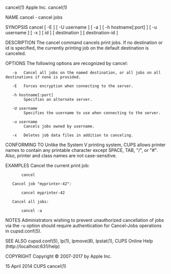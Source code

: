 cancel(1)                                                                                                                                              Apple Inc.                                                                                                                                             cancel(1)

NAME
       cancel - cancel jobs

SYNOPSIS
       cancel [ -E ] [ -U username ] [ -a ] [ -h hostname[:port] ] [ -u username ] [ -x ] [ id ] [ destination ] [ destination-id ]

DESCRIPTION
       The cancel command cancels print jobs.  If no destination or id is specified, the currently printing job on the default destination is canceled.

OPTIONS
       The following options are recognized by cancel:

       -a   Cancel all jobs on the named destination, or all jobs on all destinations if none is provided.

       -E   Forces encryption when connecting to the server.

       -h hostname[:port]
            Specifies an alternate server.

       -U username
            Specifies the username to use when connecting to the server.

       -u username
            Cancels jobs owned by username.

       -x   Deletes job data files in addition to canceling.

CONFORMING TO
       Unlike the System V printing system, CUPS allows printer names to contain any printable character except SPACE, TAB, "/", or "#". Also, printer and class names are not case-sensitive.

EXAMPLES
       Cancel the current print job:

           cancel

       Cancel job "myprinter-42":

           cancel myprinter-42

       Cancel all jobs:

           cancel -a

NOTES
       Administrators wishing to prevent unauthorized cancellation of jobs via the -u option should require authentication for Cancel-Jobs operations in cupsd.conf(5).

SEE ALSO
       cupsd.conf(5), lp(1), lpmove(8), lpstat(1), CUPS Online Help (http://localhost:631/help)

COPYRIGHT
       Copyright © 2007-2017 by Apple Inc.

15 April 2014                                                                                                                                             CUPS                                                                                                                                                cancel(1)
